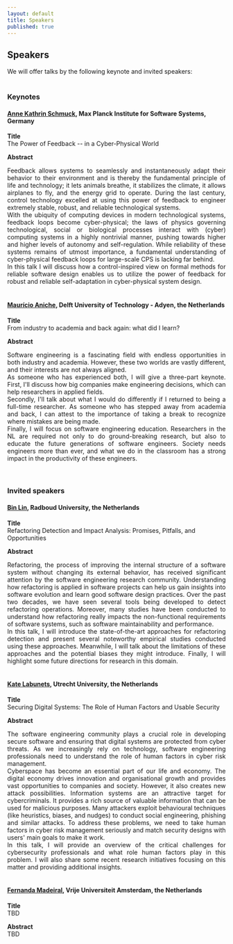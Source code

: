 ```yaml
---
layout: default
title: Speakers
published: true
---
```


## Speakers

We will offer talks by the following keynote and invited speakers:
<br/><br/>

### Keynotes

#### <a href="https://wp.mpi-sws.org/akschmuck/"><b>Anne Kathrin Schmuck</b></a>, Max Planck Institute for Software Systems, Germany <br />
**Title**\
The Power of Feedback -- in a Cyber-Physical World

**Abstract**

<div style="text-align: justify">
Feedback allows systems to seamlessly and instantaneously adapt their behavior to their environment and is thereby the fundamental principle of life and technology; it lets animals breathe, it stabilizes the climate, it allows airplanes to fly, and the energy grid to operate. During the last century, control technology excelled at using this power of feedback to engineer extremely stable, robust, and reliable technological systems.
<br />
With the ubiquity of computing devices in modern technological systems, feedback loops become cyber-physical; the laws of physics governing technological, social or biological processes interact with (cyber) computing systems in a highly nontrivial manner, pushing towards higher and higher levels of autonomy and self-regulation. While reliability of these systems remains of utmost importance, a fundamental understanding of cyber-physical feedback loops for large-scale CPS is lacking far behind.
<br />
In this talk I will discuss how a control-inspired view on formal methods for reliable software design enables us to utilize the power of feedback for robust and reliable self-adaptation in cyber-physical system design.
</div>
<br/>

#### <a href="https://www.mauricioaniche.com/">Maurício Aniche</a>, Delft University of Technology - Adyen, the Netherlands <br />
**Title**\
From industry to academia and back again: what did I learn?

**Abstract**

<div style="text-align: justify">
Software engineering is a fascinating field with endless opportunities in both industry and academia. However, these two worlds are vastly different, and their interests are not always aligned.
<br/>
As someone who has experienced both, I will give a three-part keynote. First, I'll discuss how big companies make engineering decisions, which can help researchers in applied fields.
<br/>
Secondly, I'll talk about what I would do differently if I returned to being a full-time researcher. As someone who has stepped away from academia and back, I can attest to the importance of taking a break to recognize where mistakes are being made.
<br/>
Finally, I will focus on software engineering education. Researchers in the NL are required not only to do ground-breaking research, but also to educate the future generations of software engineers. Society needs engineers more than ever, and what we do in the classroom has a strong impact in the productivity of these engineers.
</div>
<br><br>

### Invited speakers

#### <a href="https://binlin.info/index.html"><b>Bin Lin</b></a>, Radboud University, the Netherlands <br />
**Title**\
Refactoring Detection and Impact Analysis: Promises, Pitfalls, and Opportunities

**Abstract**
<div style="text-align: justify">
Refactoring, the process of improving the internal structure of a software system without changing its external behavior, has received significant attention by the software engineering research community. Understanding how refactoring is applied in software projects can help us gain insights into software evolution and learn good software design practices. Over the past two decades, we have seen several tools being developed to detect refactoring operations. Moreover, many studies have been conducted to understand how refactoring really impacts the non-functional requirements of software systems, such as software maintainability and performance.
<br/>
In this talk, I will introduce the state-of-the-art approaches for refactoring detection and present several noteworthy empirical studies conducted using these approaches. Meanwhile, I will talk about the limitations of these approaches and the potential biases they might introduce. Finally, I will highlight some future directions for research in this domain.
</div>
<br />

#### <a href="https://www.uu.nl/staff/KLabunets"><b>Kate Labunets</b></a>, Utrecht University, the Netherlands<br />
**Title**\
Securing Digital Systems: The Role of Human Factors and Usable Security

**Abstract**
<div style="text-align: justify">
The software engineering community plays a crucial role in developing secure software and ensuring that digital systems are protected from cyber threats. As we increasingly rely on technology, software engineering professionals need to understand the role of human factors in cyber risk management.
<br />
Cyberspace has become an essential part of our life and economy. The digital economy drives innovation and organisational growth and provides vast opportunities to companies and society. However, it also creates new attack possibilities. Information systems are an attractive target for cybercriminals. It provides a rich source of valuable information that can be used for malicious purposes. Many attackers exploit behavioural techniques (like heuristics, biases, and nudges) to conduct social engineering, phishing and similar attacks. To address these problems, we need to take human factors in cyber risk management seriously and match security designs with users' main goals to make it work.
<br />
In this talk, I will provide an overview of the critical challenges for cybersecurity professionals and what role human factors play in this problem. I will also share some recent research initiatives focusing on this matter and providing additional insights.
</div>
<br />

#### <a href="https://fermadeiral.github.io/">Fernanda Madeiral</a>, Vrije Universiteit Amsterdam, the Netherlands <br/>
**Title**\
TBD

**Abstract**\
TBD







